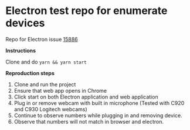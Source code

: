 # Electron test repo for enumerate devices

Repo for Electron issue [15886](https://github.com/electron/electron/issues/15886)

**Instructions**

Clone and do `yarn && yarn start`

**Reproduction steps**

1. Clone and run the project
2. Ensure that web app opens in Chrome
3. Click start on both Electron application and web application
4. Plug in or remove webcam with built in microphone (Tested with C920 and C930 Logitech webcams)
5. Continue to observe numbers while plugging in and removing device.
6. Observe that numbers will not match in browser and electron.
